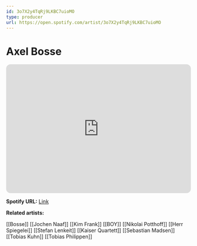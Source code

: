 ```yaml
---
id: 3o7X2y4TqRj9LKBC7uioMO
type: producer
url: https://open.spotify.com/artist/3o7X2y4TqRj9LKBC7uioMO
---
```

# Axel Bosse

<iframe style="border-radius:12px" src="https://open.spotify.com/embed/artist/3o7X2y4TqRj9LKBC7uioMO" width="100%" height="352" frameBorder="0" allowfullscreen="" allow="autoplay; clipboard-write; encrypted-media; fullscreen; picture-in-picture" loading="lazy"></iframe>

**Spotify URL:** [Link](https://open.spotify.com/artist/3o7X2y4TqRj9LKBC7uioMO)

**Related artists:**

[[Bosse]]
[[Jochen Naaf]]
[[Kim Frank]]
[[BOY]]
[[Nikolai Potthoff]]
[[Herr Spiegelei]]
[[Stefan Lenkeit]]
[[Kaiser Quartett]]
[[Sebastian Madsen]]
[[Tobias Kuhn]]
[[Tobias Philippen]]
